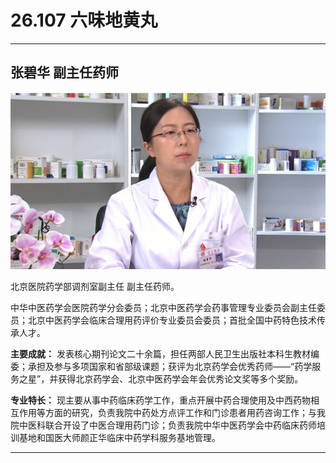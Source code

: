 # 26.107 六味地黄丸

---

## 张碧华 副主任药师

![1685158988860](image/c26_107/1685158988860.png)

北京医院药学部调剂室副主任 副主任药师。

中华中医药学会医院药学分会委员；北京中医药学会药事管理专业委员会副主任委员；北京中医药学会临床合理用药评价专业委员会委员；首批全国中药特色技术传承人才。

**主要成就：** 发表核心期刊论文二十余篇，担任两部人民卫生出版社本科生教材编委；承担及参与多项国家和省部级课题；获评为北京药学会优秀药师——“药学服务之星”，并获得北京药学会、北京中医药学会年会优秀论文奖等多个奖励。

**专业特长：** 现主要从事中药临床药学工作，重点开展中药合理使用及中西药物相互作用等方面的研究，负责我院中药处方点评工作和门诊患者用药咨询工作；与我院中医科联合开设了中医合理用药门诊；负责我院中华中医药学会中药临床药师培训基地和国医大师颜正华临床中药学科服务基地管理。

---
